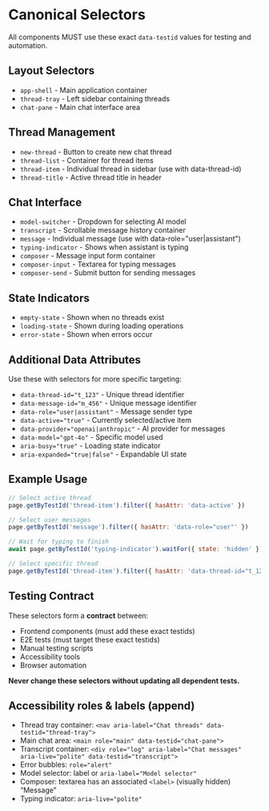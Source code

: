 # Canonical Selectors

All components MUST use these exact `data-testid` values for testing and automation.

## Layout Selectors

- `app-shell` - Main application container
- `thread-tray` - Left sidebar containing threads
- `chat-pane` - Main chat interface area

## Thread Management

- `new-thread` - Button to create new chat thread
- `thread-list` - Container for thread items
- `thread-item` - Individual thread in sidebar (use with data-thread-id)
- `thread-title` - Active thread title in header

## Chat Interface

- `model-switcher` - Dropdown for selecting AI model
- `transcript` - Scrollable message history container
- `message` - Individual message (use with data-role="user|assistant")
- `typing-indicator` - Shows when assistant is typing
- `composer` - Message input form container
- `composer-input` - Textarea for typing messages
- `composer-send` - Submit button for sending messages

## State Indicators

- `empty-state` - Shown when no threads exist
- `loading-state` - Shown during loading operations
- `error-state` - Shown when errors occur

## Additional Data Attributes

Use these with selectors for more specific targeting:

- `data-thread-id="t_123"` - Unique thread identifier
- `data-message-id="m_456"` - Unique message identifier  
- `data-role="user|assistant"` - Message sender type
- `data-active="true"` - Currently selected/active item
- `data-provider="openai|anthropic"` - AI provider for messages
- `data-model="gpt-4o"` - Specific model used
- `aria-busy="true"` - Loading state indicator
- `aria-expanded="true|false"` - Expandable UI state

## Example Usage

```javascript
// Select active thread
page.getByTestId('thread-item').filter({ hasAttr: 'data-active' })

// Select user messages
page.getByTestId('message').filter({ hasAttr: 'data-role="user"' })

// Wait for typing to finish
await page.getByTestId('typing-indicator').waitFor({ state: 'hidden' })

// Select specific thread
page.getByTestId('thread-item').filter({ hasAttr: 'data-thread-id="t_123"' })
```

## Testing Contract

These selectors form a **contract** between:
- Frontend components (must add these exact testids)
- E2E tests (must target these exact testids)  
- Manual testing scripts
- Accessibility tools
- Browser automation

**Never change these selectors without updating all dependent tests.**

## Accessibility roles & labels (append)

- Thread tray container: `<nav aria-label="Chat threads" data-testid="thread-tray">`
- Main chat area: `<main role="main" data-testid="chat-pane">`
- Transcript container: `<div role="log" aria-label="Chat messages" aria-live="polite" data-testid="transcript">`
- Error bubbles: `role="alert"`
- Model selector: label or `aria-label="Model selector"`
- Composer: textarea has an associated `<label>` (visually hidden) “Message”
- Typing indicator: `aria-live="polite"`
